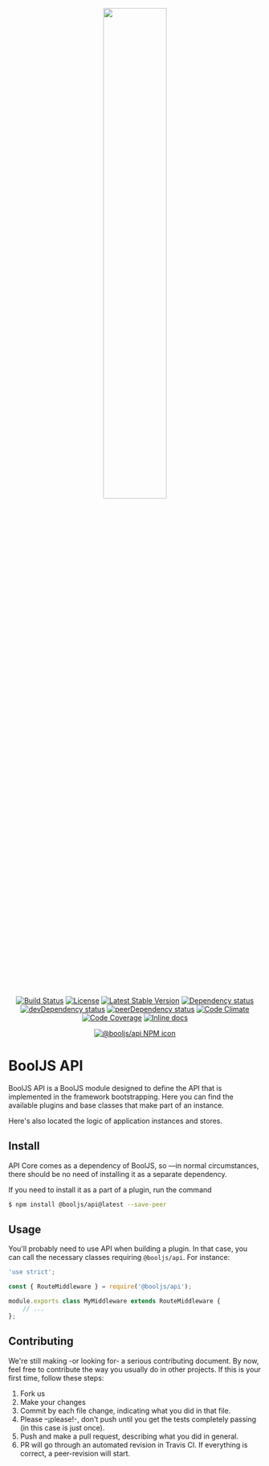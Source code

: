 <p align="center"><img src="https://cdn.rawgit.com/BoolJS/booljs/master/logo.svg" width="50%"></p>

<p align="center">
    <a href="https://travis-ci.org/BoolJS/booljs-api"><img src="https://img.shields.io/travis/BoolJS/booljs-api.svg?style=flat-square" alt="Build Status"></a>
    <a href="LICENSE.md"><img src="https://img.shields.io/badge/License-GPL%20v3-green.svg?style=flat-square" alt="License"></a>
    <a href="https://github.com/BoolJS/booljs-api/releases"><img src="http://github-release-version.herokuapp.com/github/BoolJS/booljs-api/release.svg?style=flat-square" alt="Latest Stable Version"></a>
    <a href="https://david-dm.org/booljs/booljs-api"><img src="https://img.shields.io/david/booljs/booljs-api.svg?style=flat-square" alt="Dependency status"></a>
    <a href="https://david-dm.org/booljs/booljs-api?type=dev"><img src="https://img.shields.io/david/dev/booljs/booljs-api.svg?style=flat-square" alt="devDependency status"></a>
    <a href="https://david-dm.org/booljs/booljs-api?type=peer"><img src="https://img.shields.io/david/peer/booljs/booljs-api.svg?style=flat-square" alt="peerDependency status"></a>
    <a href="https://codeclimate.com/github/BoolJS/booljs-api"><img src="https://img.shields.io/codeclimate/github/BoolJS/booljs-api.svg?style=flat-square" alt="Code Climate"></a>
    <a href="https://codecov.io/gh/BoolJS/booljs-api"><img src="https://img.shields.io/codecov/c/github/booljs/booljs-api.svg?style=flat-square" alt="Code Coverage"></a>
    <a href="http://inch-ci.org/github/booljs/booljs-api"><img src="http://inch-ci.org/github/booljs/booljs-api.svg?branch=master" alt="Inline docs"></a>
</p>

<p align="center">
    <a href="https://npmjs.com/package/@booljs/api"><img src="https://nodei.co/npm/@booljs/api.png" alt="@booljs/api NPM icon"></a>
</p>

# BoolJS API

BoolJS API is a BoolJS module designed to define the API that is implemented in the framework bootstrapping. Here you can find the available plugins and base classes that make part of an instance.

Here's also located the logic of application instances and stores.

## Install

API Core comes as a dependency of BoolJS, so —in normal circumstances, there should be no need of installing it as a separate dependency.

If you need to install it as a part of a plugin, run the command

```bash
$ npm install @booljs/api@latest --save-peer
```

## Usage

You'll probably need to use API when building a plugin. In that case, you can call the necessary classes requiring `@booljs/api`. For instance:

```javascript
'use strict';

const { RouteMiddleware } = require('@booljs/api');

module.exports class MyMiddleware extends RouteMiddleware {
    // ...
};
```

## Contributing
We're still making -or looking for- a serious contributing document. By now, feel free to contribute the way you usually do in other projects. If this is your first time, follow these steps:

1. Fork us
2. Make your changes
3. Commit by each file change, indicating what you did in that file.
4. Please –¡please!-, don't push until you get the tests completely passing (in this case is just once).
5. Push and make a pull request, describing what you did in general.
6. PR will go through an automated revision in Travis CI. If everything is correct, a peer-revision will start.
